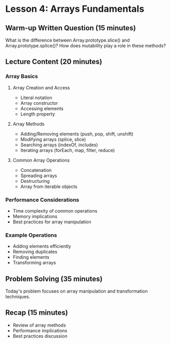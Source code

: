 # Lesson 4: Arrays Fundamentals

## Warm-up Written Question (15 minutes)
What is the difference between Array.prototype.slice() and Array.prototype.splice()? How does mutability play a role in these methods?

## Lecture Content (20 minutes)

### Array Basics
1. Array Creation and Access
   - Literal notation
   - Array constructor
   - Accessing elements
   - Length property

2. Array Methods
   - Adding/Removing elements (push, pop, shift, unshift)
   - Modifying arrays (splice, slice)
   - Searching arrays (indexOf, includes)
   - Iterating arrays (forEach, map, filter, reduce)

3. Common Array Operations
   - Concatenation
   - Spreading arrays
   - Destructuring
   - Array from iterable objects

### Performance Considerations
- Time complexity of common operations
- Memory implications
- Best practices for array manipulation

### Example Operations
- Adding elements efficiently
- Removing duplicates
- Finding elements
- Transforming arrays

## Problem Solving (35 minutes)
Today's problem focuses on array manipulation and transformation techniques.

## Recap (15 minutes)
- Review of array methods
- Performance implications
- Best practices discussion
